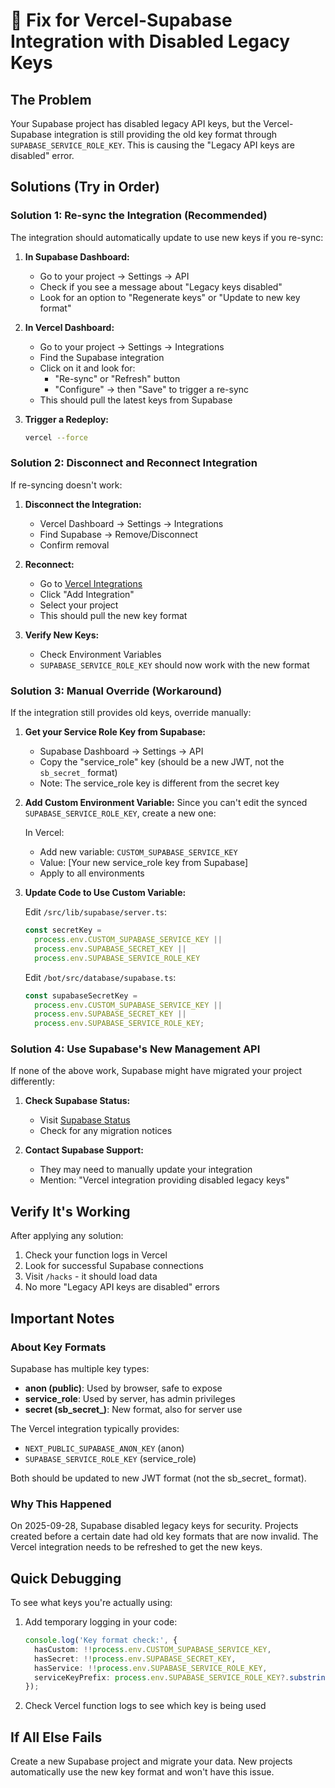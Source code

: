 # 🔧 Fix for Vercel-Supabase Integration with Disabled Legacy Keys

## The Problem

Your Supabase project has disabled legacy API keys, but the Vercel-Supabase integration is still providing the old key format through `SUPABASE_SERVICE_ROLE_KEY`. This is causing the "Legacy API keys are disabled" error.

## Solutions (Try in Order)

### Solution 1: Re-sync the Integration (Recommended)

The integration should automatically update to use new keys if you re-sync:

1. **In Supabase Dashboard:**
   - Go to your project → Settings → API
   - Check if you see a message about "Legacy keys disabled"
   - Look for an option to "Regenerate keys" or "Update to new key format"

2. **In Vercel Dashboard:**
   - Go to your project → Settings → Integrations
   - Find the Supabase integration
   - Click on it and look for:
     - "Re-sync" or "Refresh" button
     - "Configure" → then "Save" to trigger a re-sync
   - This should pull the latest keys from Supabase

3. **Trigger a Redeploy:**
   ```bash
   vercel --force
   ```

### Solution 2: Disconnect and Reconnect Integration

If re-syncing doesn't work:

1. **Disconnect the Integration:**
   - Vercel Dashboard → Settings → Integrations
   - Find Supabase → Remove/Disconnect
   - Confirm removal

2. **Reconnect:**
   - Go to [Vercel Integrations](https://vercel.com/integrations/supabase)
   - Click "Add Integration"
   - Select your project
   - This should pull the new key format

3. **Verify New Keys:**
   - Check Environment Variables
   - `SUPABASE_SERVICE_ROLE_KEY` should now work with the new format

### Solution 3: Manual Override (Workaround)

If the integration still provides old keys, override manually:

1. **Get your Service Role Key from Supabase:**
   - Supabase Dashboard → Settings → API
   - Copy the "service_role" key (should be a new JWT, not the `sb_secret_` format)
   - Note: The service_role key is different from the secret key

2. **Add Custom Environment Variable:**
   Since you can't edit the synced `SUPABASE_SERVICE_ROLE_KEY`, create a new one:

   In Vercel:
   - Add new variable: `CUSTOM_SUPABASE_SERVICE_KEY`
   - Value: [Your new service_role key from Supabase]
   - Apply to all environments

3. **Update Code to Use Custom Variable:**

   Edit `/src/lib/supabase/server.ts`:
   ```typescript
   const secretKey =
     process.env.CUSTOM_SUPABASE_SERVICE_KEY ||
     process.env.SUPABASE_SECRET_KEY ||
     process.env.SUPABASE_SERVICE_ROLE_KEY
   ```

   Edit `/bot/src/database/supabase.ts`:
   ```typescript
   const supabaseSecretKey =
     process.env.CUSTOM_SUPABASE_SERVICE_KEY ||
     process.env.SUPABASE_SECRET_KEY ||
     process.env.SUPABASE_SERVICE_ROLE_KEY;
   ```

### Solution 4: Use Supabase's New Management API

If none of the above work, Supabase might have migrated your project differently:

1. **Check Supabase Status:**
   - Visit [Supabase Status](https://status.supabase.com/)
   - Check for any migration notices

2. **Contact Supabase Support:**
   - They may need to manually update your integration
   - Mention: "Vercel integration providing disabled legacy keys"

## Verify It's Working

After applying any solution:

1. Check your function logs in Vercel
2. Look for successful Supabase connections
3. Visit `/hacks` - it should load data
4. No more "Legacy API keys are disabled" errors

## Important Notes

### About Key Formats

Supabase has multiple key types:
- **anon (public)**: Used by browser, safe to expose
- **service_role**: Used by server, has admin privileges
- **secret (sb_secret_)**: New format, also for server use

The Vercel integration typically provides:
- `NEXT_PUBLIC_SUPABASE_ANON_KEY` (anon)
- `SUPABASE_SERVICE_ROLE_KEY` (service_role)

Both should be updated to new JWT format (not the sb_secret_ format).

### Why This Happened

On 2025-09-28, Supabase disabled legacy keys for security. Projects created before a certain date had old key formats that are now invalid. The Vercel integration needs to be refreshed to get the new keys.

## Quick Debugging

To see what keys you're actually using:

1. Add temporary logging in your code:
   ```typescript
   console.log('Key format check:', {
     hasCustom: !!process.env.CUSTOM_SUPABASE_SERVICE_KEY,
     hasSecret: !!process.env.SUPABASE_SECRET_KEY,
     hasService: !!process.env.SUPABASE_SERVICE_ROLE_KEY,
     serviceKeyPrefix: process.env.SUPABASE_SERVICE_ROLE_KEY?.substring(0, 10)
   });
   ```

2. Check Vercel function logs to see which key is being used

## If All Else Fails

Create a new Supabase project and migrate your data. New projects automatically use the new key format and won't have this issue.
